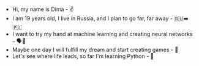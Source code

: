 - Hi, my name is Dima - ✌️
- I am 19 years old, I live in Russia, and I plan to go far, far away - 🇷🇺➡️🇵🇱
- I want to try my hand at machine learning and creating neural networks - 🗣️👤
- Maybe one day I will fulfill my dream and start creating games - 👾
- Let's see where life leads, so far I'm learning Python - 🐍
